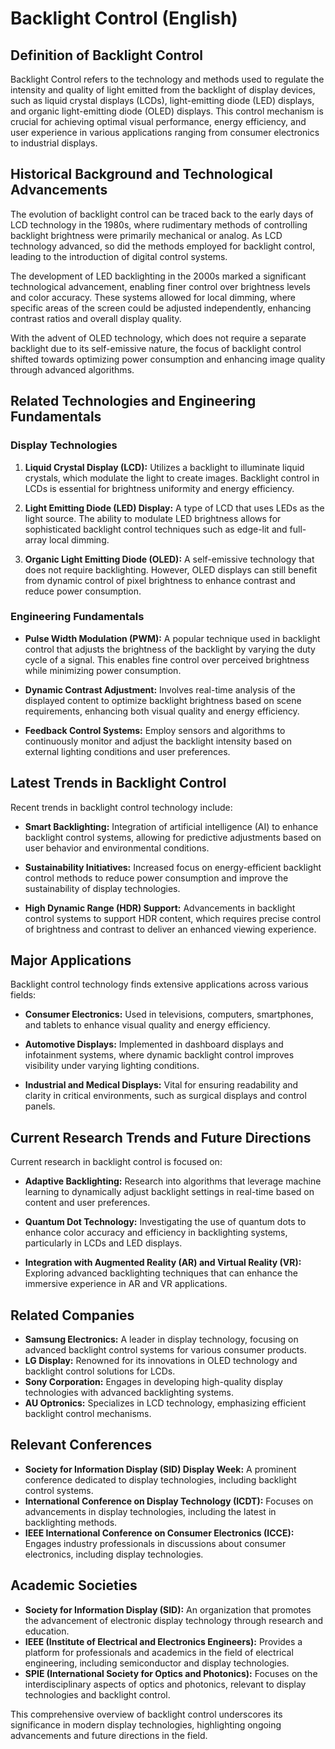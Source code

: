 # Backlight Control (English)

## Definition of Backlight Control

Backlight Control refers to the technology and methods used to regulate the intensity and quality of light emitted from the backlight of display devices, such as liquid crystal displays (LCDs), light-emitting diode (LED) displays, and organic light-emitting diode (OLED) displays. This control mechanism is crucial for achieving optimal visual performance, energy efficiency, and user experience in various applications ranging from consumer electronics to industrial displays.

## Historical Background and Technological Advancements

The evolution of backlight control can be traced back to the early days of LCD technology in the 1980s, where rudimentary methods of controlling backlight brightness were primarily mechanical or analog. As LCD technology advanced, so did the methods employed for backlight control, leading to the introduction of digital control systems.

The development of LED backlighting in the 2000s marked a significant technological advancement, enabling finer control over brightness levels and color accuracy. These systems allowed for local dimming, where specific areas of the screen could be adjusted independently, enhancing contrast ratios and overall display quality.

With the advent of OLED technology, which does not require a separate backlight due to its self-emissive nature, the focus of backlight control shifted towards optimizing power consumption and enhancing image quality through advanced algorithms.

## Related Technologies and Engineering Fundamentals

### Display Technologies

1. **Liquid Crystal Display (LCD):** Utilizes a backlight to illuminate liquid crystals, which modulate the light to create images. Backlight control in LCDs is essential for brightness uniformity and energy efficiency.

2. **Light Emitting Diode (LED) Display:** A type of LCD that uses LEDs as the light source. The ability to modulate LED brightness allows for sophisticated backlight control techniques such as edge-lit and full-array local dimming.

3. **Organic Light Emitting Diode (OLED):** A self-emissive technology that does not require backlighting. However, OLED displays can still benefit from dynamic control of pixel brightness to enhance contrast and reduce power consumption.

### Engineering Fundamentals

- **Pulse Width Modulation (PWM):** A popular technique used in backlight control that adjusts the brightness of the backlight by varying the duty cycle of a signal. This enables fine control over perceived brightness while minimizing power consumption.

- **Dynamic Contrast Adjustment:** Involves real-time analysis of the displayed content to optimize backlight brightness based on scene requirements, enhancing both visual quality and energy efficiency.

- **Feedback Control Systems:** Employ sensors and algorithms to continuously monitor and adjust the backlight intensity based on external lighting conditions and user preferences.

## Latest Trends in Backlight Control

Recent trends in backlight control technology include:

- **Smart Backlighting:** Integration of artificial intelligence (AI) to enhance backlight control systems, allowing for predictive adjustments based on user behavior and environmental conditions.

- **Sustainability Initiatives:** Increased focus on energy-efficient backlight control methods to reduce power consumption and improve the sustainability of display technologies.

- **High Dynamic Range (HDR) Support:** Advancements in backlight control systems to support HDR content, which requires precise control of brightness and contrast to deliver an enhanced viewing experience.

## Major Applications

Backlight control technology finds extensive applications across various fields:

- **Consumer Electronics:** Used in televisions, computers, smartphones, and tablets to enhance visual quality and energy efficiency.
  
- **Automotive Displays:** Implemented in dashboard displays and infotainment systems, where dynamic backlight control improves visibility under varying lighting conditions.

- **Industrial and Medical Displays:** Vital for ensuring readability and clarity in critical environments, such as surgical displays and control panels.

## Current Research Trends and Future Directions

Current research in backlight control is focused on:

- **Adaptive Backlighting:** Research into algorithms that leverage machine learning to dynamically adjust backlight settings in real-time based on content and user preferences.

- **Quantum Dot Technology:** Investigating the use of quantum dots to enhance color accuracy and efficiency in backlighting systems, particularly in LCDs and LED displays.

- **Integration with Augmented Reality (AR) and Virtual Reality (VR):** Exploring advanced backlighting techniques that can enhance the immersive experience in AR and VR applications.

## Related Companies

- **Samsung Electronics:** A leader in display technology, focusing on advanced backlight control systems for various consumer products.
- **LG Display:** Renowned for its innovations in OLED technology and backlight control solutions for LCDs.
- **Sony Corporation:** Engages in developing high-quality display technologies with advanced backlighting systems.
- **AU Optronics:** Specializes in LCD technology, emphasizing efficient backlight control mechanisms.

## Relevant Conferences

- **Society for Information Display (SID) Display Week:** A prominent conference dedicated to display technologies, including backlight control systems.
- **International Conference on Display Technology (ICDT):** Focuses on advancements in display technologies, including the latest in backlighting methods.
- **IEEE International Conference on Consumer Electronics (ICCE):** Engages industry professionals in discussions about consumer electronics, including display technologies.

## Academic Societies

- **Society for Information Display (SID):** An organization that promotes the advancement of electronic display technology through research and education.
- **IEEE (Institute of Electrical and Electronics Engineers):** Provides a platform for professionals and academics in the field of electrical engineering, including semiconductor and display technologies.
- **SPIE (International Society for Optics and Photonics):** Focuses on the interdisciplinary aspects of optics and photonics, relevant to display technologies and backlight control.

This comprehensive overview of backlight control underscores its significance in modern display technologies, highlighting ongoing advancements and future directions in the field.